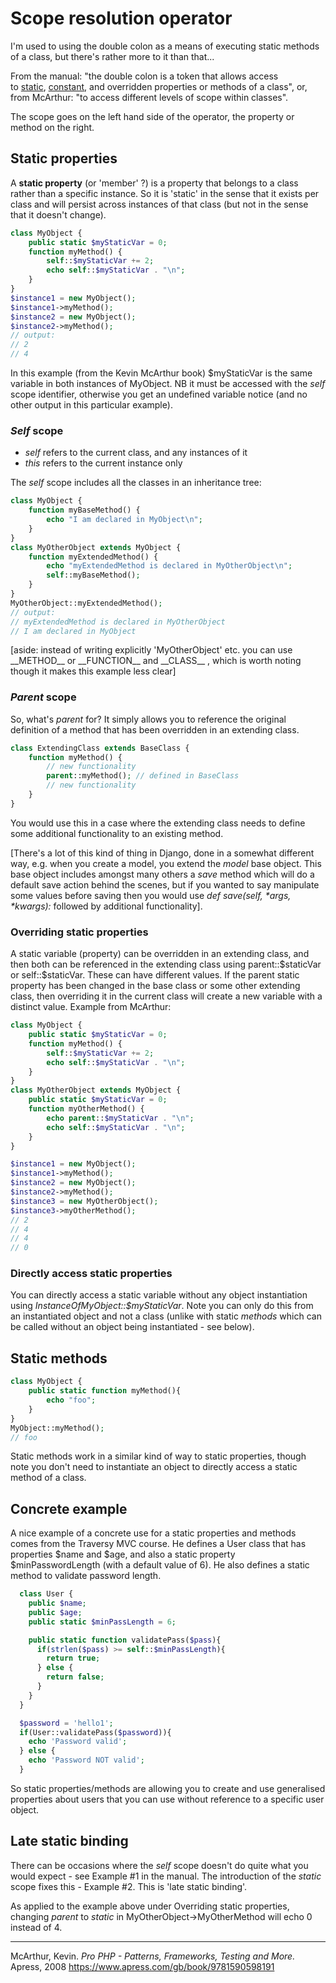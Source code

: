 # Scope resolution operator

I'm used to using the double colon as a means of executing static methods of a class, but there's rather more to it than that...

From the manual: "the double colon is a token that allows access to [static](http://be2.php.net/manual/en/language.oop5.static.php), [constant](http://be2.php.net/manual/en/language.oop5.constants.php), and overridden properties or methods of a class", or, from McArthur: "to access different levels of scope within classes".

The scope goes on the left hand side of the operator, the property or method on the right.

## Static properties

A **static property** (or 'member' ?) is a property that belongs to a class rather than a specific instance. So it is 'static' in the sense that it exists per class and will persist across instances of that class (but not in the sense that it doesn't change).

```php
class MyObject {
    public static $myStaticVar = 0;
    function myMethod() {
        self::$myStaticVar += 2;
        echo self::$myStaticVar . "\n";
    }
}
$instance1 = new MyObject();
$instance1->myMethod();
$instance2 = new MyObject();
$instance2->myMethod();
// output:
// 2
// 4
```

In this example (from the Kevin McArthur book) $myStaticVar is the same variable in both instances of MyObject. NB it must be accessed with the *self* scope identifier, otherwise you get an undefined variable notice (and no other output in this particular example). 

### *Self* scope

- *self* refers to the current class, and any instances of it
- *this* refers to the current instance only

The *self* scope includes all the classes in an inheritance tree:

```php
class MyObject {
    function myBaseMethod() {
        echo "I am declared in MyObject\n";
    }
}
class MyOtherObject extends MyObject {
    function myExtendedMethod() {
        echo "myExtendedMethod is declared in MyOtherObject\n";
        self::myBaseMethod();
    }
}
MyOtherObject::myExtendedMethod();
// output:
// myExtendedMethod is declared in MyOtherObject
// I am declared in MyObject
```

[aside: instead of writing explicitly 'MyOtherObject' etc. you can use \_\_METHOD\_\_ or \_\_FUNCTION\_\_ and \_\_CLASS\_\_ , which is worth noting though it makes this example less clear]

### *Parent* scope

So, what's *parent* for? It simply allows you to reference the original definition of a method that has been overridden in an extending class.

```php
class ExtendingClass extends BaseClass {
    function myMethod() {
        // new functionality
        parent::myMethod(); // defined in BaseClass
        // new functionality
    }
}
```

You would use this in a case where the extending class needs to define some additional functionality to an existing method.

[There's a lot of this kind of thing in Django, done in a somewhat different way, e.g. when you create a model, you extend the *model* base object. This base object includes amongst many others a *save* method which will do a default save action behind the scenes, but if you wanted to say manipulate some values before saving then you would use *def save(self, \*args, \*kwargs):* followed by additional functionality].

### Overriding static properties

A static variable (property) can be overridden in an extending class, and then both can be referenced in the extending class using parent::\$staticVar or self::\$staticVar. These can have different values. If the parent static property has been changed in the base class or some other extending class, then overriding it in the current class will create a new variable with a distinct value. Example from McArthur:

```php
class MyObject {
    public static $myStaticVar = 0;
    function myMethod() {
        self::$myStaticVar += 2;
        echo self::$myStaticVar . "\n";
    }
}
class MyOtherObject extends MyObject {
    public static $myStaticVar = 0;
    function myOtherMethod() {
        echo parent::$myStaticVar . "\n";
        echo self::$myStaticVar . "\n";
    }
}

$instance1 = new MyObject();
$instance1->myMethod();
$instance2 = new MyObject();
$instance2->myMethod();
$instance3 = new MyOtherObject();
$instance3->myOtherMethod();
// 2
// 4
// 4
// 0
```



### Directly access static properties

You can directly access a static variable without any object instantiation using *InstanceOfMyObject::$myStaticVar*. Note you can only do this from an instantiated object and not a class (unlike with static *methods* which can be called without an object being instantiated - see below). 

## Static methods

```php
class MyObject {
    public static function myMethod(){
        echo "foo";
    }
}
MyObject::myMethod();
// foo
```

Static methods work in a similar kind of way to static properties, though note you don't need to instantiate an object to directly access a static method of a class.

## Concrete example

A nice example of a concrete use for a static properties and methods comes from the Traversy MVC course. He defines a User class that has properties $name and $age, and also a static property $minPasswordLength (with a default value of 6). He also defines a static method to validate password length.  

```php
  class User {
    public $name;
    public $age;
    public static $minPassLength = 6;

    public static function validatePass($pass){
      if(strlen($pass) >= self::$minPassLength){
        return true;
      } else {
        return false;
      }
    }
  }

  $password = 'hello1';
  if(User::validatePass($password)){
    echo 'Password valid';
  } else {
    echo 'Password NOT valid';
  }
```

So static properties/methods are allowing you to create and use generalised properties about users that you can use without reference to a specific user object.

## Late static binding

There can be occasions where the *self* scope doesn't do quite what you would expect - see Example #1 in the manual. The introduction of the *static* scope fixes this - Example #2. This is 'late static binding'.

As applied to the example above under Overriding static properties, changing *parent* to *static* in MyOtherObject->MyOtherMethod will echo 0 instead of 4.

------

McArthur, Kevin. *Pro PHP - Patterns, Frameworks, Testing and More.* Apress, 2008  https://www.apress.com/gb/book/9781590598191